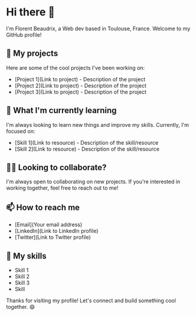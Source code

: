 # Hi there 👋

I'm Florent Beaudrix, a Web dev based in Toulouse, France. Welcome to my GitHub profile!

## 🔭 My projects

Here are some of the cool projects I've been working on:

- [Project 1](Link to project) - Description of the project
- [Project 2](Link to project) - Description of the project
- [Project 3](Link to project) - Description of the project

## 🌱 What I'm currently learning

I'm always looking to learn new things and improve my skills. Currently, I'm focused on:

- [Skill 1](Link to resource) - Description of the skill/resource
- [Skill 2](Link to resource) - Description of the skill/resource

## 👯‍♀️ Looking to collaborate?

I'm always open to collaborating on new projects. If you're interested in working together, feel free to reach out to me!

## 📫 How to reach me

- [Email](Your email address)
- [LinkedIn](Link to LinkedIn profile)
- [Twitter](Link to Twitter profile)

## 🚀 My skills

- Skill 1
- Skill 2
- Skill 3
- Skill

Thanks for visiting my profile! Let's connect and build something cool together. 😄
